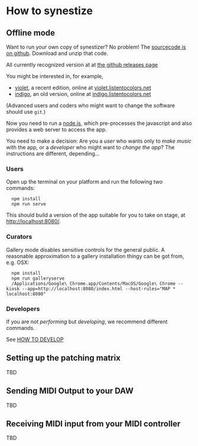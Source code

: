 # How to synestize

## Offline mode

Want to run your own copy of synestizer? No problem!
The [sourcecode is on github](https://synestize.github.io/synestizer/).
Download and unzip that code.

All currently recognized version at at [the github releases page](https://github.com/synestize/synestizer/releases)

You might be interested in, for example,

* [violet](https://github.com/synestize/synestizer/archive/0.3.0.zip), a recent edition, online at [violet.listentocolors.net](https://violet.listentocolors.net)
* [indigo](https://github.com/synestize/synestizer/archive/0.2.0.zip), an old version, online at [indigo.listentocolors.net](https://indigo.listentocolors.net)

(Advanced users and coders who might want
to change the software should use ```git```.)

Now you need to run a [node.js](https://nodejs.org/),
which pre-processes the javascript and also
provides a web server to access the app.

You need to make a decision:
Are you a *user* who wants only to *make music* with the app,
or a *developer* who might want to *change the app*?
The instructions are different, depending...

### Users

Open up the terminal on your platform and run the following two commands:

      npm install
      npm run serve

This should build a version of the app suitable for you to take on stage, at
[http://localhost:8080/](http://localhost:8080/).

### Curators

Gallery mode disables sensitive controls for the general public.
A reasonable approximation to a gallery installation thingy can be got from, e.g. OSX:

      npm install
      npm run galleryserve
      /Applications/Google\ Chrome.app/Contents/MacOS/Google\ Chrome --kiosk --app=http://localhost:8080/index.html --host-rules="MAP * localhost:8080"


### Developers

If you are not *performing* but *developing*, we recommend  different commands.

See [HOW TO DEVELOP](HOWTO_develop.md)

## Setting up the patching matrix

TBD

## Sending MIDI Output to your DAW

TBD

## Receiving MIDI input from your MIDI controller

TBD

